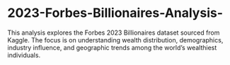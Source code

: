 # 2023-Forbes-Billionaires-Analysis-
This analysis explores the Forbes 2023 Billionaires dataset sourced from Kaggle. The focus is on understanding wealth distribution, demographics, industry influence, and geographic trends among the world’s wealthiest individuals.
